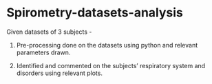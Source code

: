 # Spirometry-datasets-analysis

Given datasets of 3 subjects -
1. Pre-processing done on the datasets using python and relevant parameters drawn. 

2. Identified and commented on the  subjects’ respiratory system and disorders  using relevant plots.

